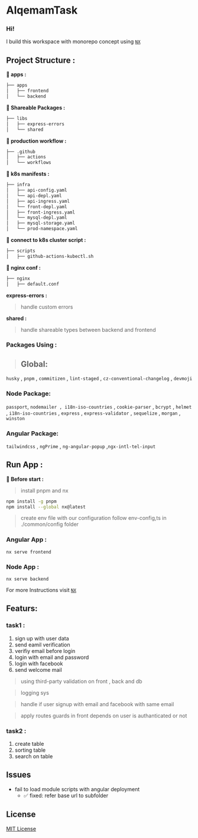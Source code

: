 # AlqemamTask

### Hi!

I build this workspace with monorepo concept using [`NX`](https://nx.dev/)

## Project Structure :

**🔀 apps :**

```bash
├── apps
│   ├── frontend
│   └── backend
```

**🔀 Shareable Packages :**

```bash
├── libs
│   ├── express-errors
│   └── shared
```

**🔀 production workflow :**

```bash
├── .github
│   ├── actions
│   └── workflows
```

**🔀 k8s manifests :**

```bash
├── infra
│   ├── api-config.yaml
│   └── api-depl.yaml
│   ├── api-ingress.yaml
│   └── front-depl.yaml
│   ├── front-ingress.yaml
│   └── mysql-depl.yaml
│   ├── mysql-storage.yaml
│   └── prod-namespace.yaml
```

**🔀 connect to k8s cluster script :**

```bash
├── scripts
│   ├── github-actions-kubectl.sh

```

**🔀 nginx conf :**

```bash
├── nginx
│   ├── default.conf

```

**express-errors :**

> handle custom errors

**shared :**

> handle shareable types between backend and frontend

### Packages Using :

> ## Global:

`husky` , `pnpm` , `commitizen` , `lint-staged` , `cz-conventional-changelog` , `devmoji`

### Node Package:

`passport`, `nodemailer , i18n-iso-countries` , `cookie-parser` , `bcrypt` , `helmet` , `i18n-iso-countries` , `express` , `express-validator` , `sequelize` , `morgan` , `winston`

### Angular Package:

`tailwindcss` , `ngPrime` , `ng-angular-popup` ,`ngx-intl-tel-input`

## Run App :

**🔀 Before start :**

> install pnpm and nx

```bash
npm install -g pnpm
npm install --global nx@latest
```

> create env file with our configuration follow env-config,ts in ./common/config folder

### Angular App :

```
nx serve frontend
```

### Node App :

```
nx serve backend
```

For more Instructions visit [`NX`](https://nx.dev/)

## Featurs:

### task1 :

1. sign up with user data
2. send eamil verification
3. verifiy email before login
4. login with email and password
5. login with facebook
6. send welcome mail

> using third-party validation on front , back and db

> logging sys

> handle if user signup with email and facebook with same email

> apply routes guards in front depends on user is authanticated or not

### task2 :

1. create table
2. sorting table
3. search on table

## Issues

- fail to load module scripts with angular deployment
  - ✅ fixed: refer base url to subfolder

## License

[MIT License](LISENCE)
